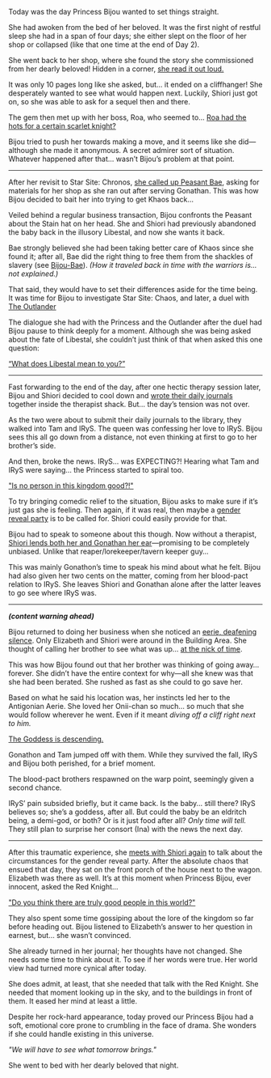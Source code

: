 Today was the day Princess Bijou wanted to set things straight.

She had awoken from the bed of her beloved. It was the first night of restful sleep she had in a span of four days; she either slept on the floor of her shop or collapsed (like that one time at the end of Day 2).

She went back to her shop, where she found the story she commissioned from her dearly beloved! Hidden in a corner, [she read it out loud.](https://youtu.be/AwTYvoyB3Xo?t=515)

It was only 10 pages long like she asked, but… it ended on a cliffhanger! She desperately wanted to see what would happen next. Luckily, Shiori just got on, so she was able to ask for a sequel then and there.

The gem then met up with her boss, Roa, who seemed to... [Roa had the hots for a certain scarlet knight?](https://youtu.be/AwTYvoyB3Xo?t=3401)

Bijou tried to push her towards making a move, and it seems like she did—although she made it anonymous. A secret admirer sort of situation. Whatever happened after that… wasn’t Bijou’s problem at that point.

---

After her revisit to Star Site: Chronos, [she called up Peasant Bae](https://youtu.be/AwTYvoyB3Xo?t=7980), asking for materials for her shop as she ran out after serving Gonathan. This was how Bijou decided to bait her into trying to get Khaos back…

Veiled behind a regular business transaction, Bijou confronts the Peasant about the Stain hat on her head. She and Shiori had previously abandoned the baby back in the illusory Libestal, and now she wants it back.

Bae strongly believed she had been taking better care of Khaos since she found it; after all, Bae did the right thing to free them from the shackles of slavery (see [Bijou-Bae](#edge:bae-bijou)). _(How it traveled back in time with the warriors is…not explained.)_

That said, they would have to set their differences aside for the time being. It was time for Bijou to investigate Star Site: Chaos, and later, a duel with [The Outlander](#node:outlander)

The dialogue she had with the Princess and the Outlander after the duel had Bijou pause to think deeply for a moment. Although she was being asked about the fate of Libestal, she couldn’t just think of that when asked this one question:

[“What does Libestal mean to you?”](#embed:https://youtu.be/AwTYvoyB3Xo?t=11473)

---

Fast forwarding to the end of the day, after one hectic therapy session later, Bijou and Shiori decided to cool down and [wrote their daily journals](https://youtu.be/AwTYvoyB3Xo?t=19395) together inside the therapist shack. But… the day’s tension was not over.

As the two were about to submit their daily journals to the library, they walked into Tam and IRyS. The queen was confessing her love to IRyS. Bijou sees this all go down from a distance, not even thinking at first to go to her brother’s side.

And then, broke the news. IRyS... was EXPECTING?! Hearing what Tam and IRyS were saying… the Princess started to spiral too.

["Is no person in this kingdom good?!"](#embed:https://youtu.be/AwTYvoyB3Xo?t=20720)

To try bringing comedic relief to the situation, Bijou asks to make sure if it’s just gas she is feeling. Then again, if it was real, then maybe a [gender reveal party](https://youtu.be/AwTYvoyB3Xo?t=20922) is to be called for. Shiori could easily provide for that.

Bijou had to speak to someone about this though. Now without a therapist, [Shiori lends both her and Gonathan her ear](https://youtu.be/AwTYvoyB3Xo?t=21122)—promising to be completely unbiased. Unlike that reaper/lorekeeper/tavern keeper guy…

This was mainly Gonathon’s time to speak his mind about what he felt. Bijou had also given her two cents on the matter, coming from her blood-pact relation to IRyS. She leaves Shiori and Gonathan alone after the latter leaves to go see where IRyS was.

---

**_(content warning ahead)_**

Bijou returned to doing her business when she noticed an [eerie, deafening silence](https://youtu.be/AwTYvoyB3Xo?t=21666). Only Elizabeth and Shiori were around in the Building Area. She thought of calling her brother to see what was up… [at the nick of time](https://youtu.be/AwTYvoyB3Xo?t=21724).

This was how Bijou found out that her brother was thinking of going away… forever. She didn’t have the entire context for why—all she knew was that she had been berated. She rushed as fast as she could to go save her.

Based on what he said his location was, her instincts led her to the Antigonian Aerie. She loved her Onii-chan so much… so much that she would follow wherever he went. Even if it meant _diving off a cliff right next to him._

[The Goddess is descending.](#embed:https://youtu.be/AwTYvoyB3Xo?t=21847)

Gonathon and Tam jumped off with them. While they survived the fall, IRyS and Bijou both perished, for a brief moment.

The blood-pact brothers respawned on the warp point, seemingly given a second chance.

IRyS’ pain subsided briefly, but it came back. Is the baby… still there? IRyS believes so; she’s a goddess, after all. But could the baby be an eldritch being, a demi-god, or both? Or is it just food after all? _Only time will tell._ They still plan to surprise her consort (Ina) with the news the next day.

---

After this traumatic experience, she [meets with Shiori again](https://youtu.be/AwTYvoyB3Xo?t=22527) to talk about the circumstances for the gender reveal party. After the absolute chaos that ensued that day, they sat on the front porch of the house next to the wagon. Elizabeth was there as well. It’s at this moment when Princess Bijou, ever innocent, asked the Red Knight…

["Do you think there are truly good people in this world?"](#embed:https://youtu.be/AwTYvoyB3Xo?t=22748)

They also spent some time gossiping about the lore of the kingdom so far before heading out. Bijou listened to Elizabeth’s answer to her question in earnest, but… she wasn’t convinced.

She already turned in her journal; her thoughts have not changed. She needs some time to think about it. To see if her words were true. Her world view had turned more cynical after today.

She does admit, at least, that she needed that talk with the Red Knight. She needed that moment looking up in the sky, and to the buildings in front of them. It eased her mind at least a little.

Despite her rock-hard appearance, today proved our Princess Bijou had a soft, emotional core prone to crumbling in the face of drama. She wonders if she could handle existing in this universe.

_"We will have to see what tomorrow brings."_

She went to bed with her dearly beloved that night.
